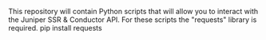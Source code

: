 This repository will contain Python scripts that will allow you to interact with the Juniper SSR & Conductor API.  For these scripts the "requests" library is required.
pip install requests

